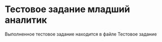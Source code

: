 # Тестовое задание младший аналитик

Выполненное тестовое задание находится в файле Тестовое задание 
